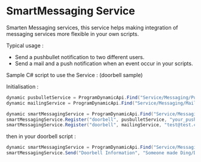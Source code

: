# SmartMessaging Service #

Smarten Messaging services, this service helps making integration of messaging services more flexible in your own scripts.

 Typical usage : 
- Send a pushbullet notification to two different users.
- Send a mail and a push notification when an event occur in your scripts.

Sample C# script to use the Service : (doorbell sample)

Initialisation : 
```csharp
dynamic pusbulletService = ProgramDynamicApi.Find("Service/Messaging/PushBullet/v1")("");
dynamic mailingService = ProgramDynamicApi.Find("Service/Messaging/Mail/v1")("");

dynamic smartMessagingService = ProgramDynamicApi.Find("Service/Messaging/SmartMessaging/v1")("");
smartMessagingService.Register("doorbell", pusbulletService, "your_pushbullet_api_key");
smartMessagingService.Register("doorbell", mailingService, "test@test.com");
```

then in your doorbell script :

```csharp
dynamic smartMessagingService = ProgramDynamicApi.Find("Service/Messaging/SmartMessaging/v1")("");
smartMessagingService.Send("Doorbell Information", "Someone made Ding/Dong", "doorbell");
```
